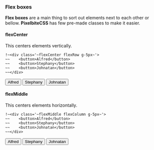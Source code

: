 ### Flex boxes
**Flex boxes** are a main thing to sort out elements next to each other or bellow.
__PixelbiteCSS__ has few pre-made classes to make it easier.

#### flexCenter
This centers elements vertically.

```
!~<div class='~flexCenter flexRow g-5px~'>
~~    <button>Alfred</button>
~~    <button>Stephany</button>
~~    <button>Johnatan</button>
~~</div>
```

<div class='flexCenter flexRow g-5px b-1px-solid-primary p-12px'>
    <button>Alfred</button>
    <button>Stephany</button>
    <button>Johnatan</button>
</div>

#### flexMiddle
This centers elements horizontally.

```
!~<div class='~flexMiddle flexColumn g-5px~'>
~~    <button>Alfred</button>
~~    <button>Stephany</button>
~~    <button>Johnatan</button>
~~</div>
```

<div class='flexMiddle flexColumn g-5px b-1px-solid-primary p-12px'>
    <button>Alfred</button>
    <button>Stephany</button>
    <button>Johnatan</button>
</div>
